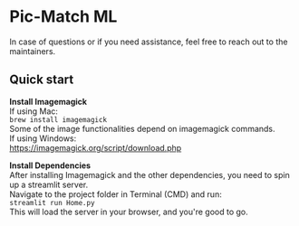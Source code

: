 # Pic-Match ML
In case of questions or if you need assistance, feel free to reach out to the maintainers. 

## Quick start  
**Install Imagemagick**  
If using Mac:
<br>
`brew install imagemagick`      
Some of the image functionalities depend on imagemagick commands.
<br>
If using Windows:   
https://imagemagick.org/script/download.php

**Install Dependencies**  
After installing Imagemagick and the other dependencies, you need to spin up a streamlit server.  
Navigate to the project folder in Terminal (CMD) and run:  
`streamlit run Home.py`  
This will load the server in your browser, and you're good to go.